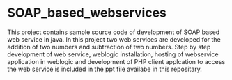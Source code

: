 # SOAP_based_webservices
This project contains sample source code of development of SOAP based web service in java. In this project two web services are developed for the addition of two numbers and subtraction of two numbers. Step by step development of web service, weblogic installation, hosting of webservice application in weblogic and development of PHP client applcation to access the web service is included in the ppt file availabe in this repositary.  
